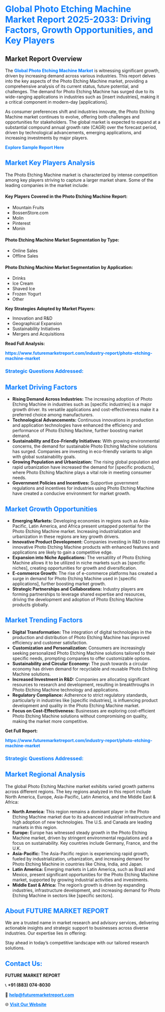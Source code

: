 <h1 style="color: #007BFF;">Global Photo Etching Machine Market Report 2025-2033: Driving Factors, Growth Opportunities, and Key Players</h1>

<section id="overview">
<h2>Market Report Overview</h2>
<p>The <a href="https://www.futuremarketreport.com/industry-report/photo-etching-machine-market" style="color: #007BFF; text-decoration: none;"><strong>Global Photo Etching Machine Market</strong></a> is witnessing significant growth, driven by increasing demand across various industries. This report delves into the key aspects of the Photo Etching Machine market, providing a comprehensive analysis of its current status, future potential, and challenges. The demand for Photo Etching Machine has surged due to its wide-ranging applications in industries such as [insert industries], making it a critical component in modern-day [applications].</p>
<p>As consumer preferences shift and industries innovate, the Photo Etching Machine market continues to evolve, offering both challenges and opportunities for stakeholders. The global market is expected to expand at a substantial compound annual growth rate (CAGR) over the forecast period, driven by technological advancements, emerging applications, and increasing investments by major players.</p>
</section>

<section id="overview">
<p><a href="https://www.futuremarketreport.com/request-sample/reportId=35221" style="color: #007BFF; text-decoration: none;"><strong>Explore Sample Report Here</strong></a></p>
</section>

<section id="key-players">
<h2 style="color: #007BFF;">Market Key Players Analysis</h2>
<p>The Photo Etching Machine market is characterized by intense competition among key players striving to capture a larger market share. Some of the leading companies in the market include:</p>
<h4>Key Players Covered in the Photo Etching Machine Report:</h4>
<ul><li>Mountain Fruits</li><li>BossenStore.com</li><li>Molin</li><li>Pinterest</li><li>Monin</li></ul>
<h4>Photo Etching Machine Market Segmentation by Type:</h4>
<ul><li>Online Sales</li><li>Offline Sales</li></ul>

<h4>Photo Etching Machine Market Segmentation by Application:</h4>
<ul><li>Drinks</li><li>Ice Cream</li><li>Shaved Ice</li><li>Frozen Yogurt</li><li>Other</li></ul>
<p><strong>Key Strategies Adopted by Market Players:</strong></p>
<ul>
<li>Innovation and R&D</li>
<li>Geographical Expansion</li>
<li>Sustainability Initiatives</li>
<li>Mergers and Acquisitions</li>
</ul>
</section>

<section>
<p><strong>Read Full Analysis: </strong></p><a href="https://www.futuremarketreport.com/industry-report/photo-etching-machine-market" style="color: #007BFF; text-decoration: none;"><strong>https://www.futuremarketreport.com/industry-report/photo-etching-machine-market</strong></a>
<h3 style="color: #007BFF;">Strategic Questions Addressed:</h3>
</section>

<section id="driving-factors">
<h2 style="color: #007BFF;">Market Driving Factors</h2>
<ul>
<li><strong>Rising Demand Across Industries:</strong> The increasing adoption of Photo Etching Machine in industries such as [specific industries] is a major growth driver. Its versatile applications and cost-effectiveness make it a preferred choice among manufacturers.</li>
<li><strong>Technological Advancements:</strong> Continuous innovations in production and application technologies have enhanced the efficiency and performance of Photo Etching Machine, further boosting market demand.</li>
<li><strong>Sustainability and Eco-Friendly Initiatives:</strong> With growing environmental concerns, the demand for sustainable Photo Etching Machine solutions has surged. Companies are investing in eco-friendly variants to align with global sustainability goals.</li>
<li><strong>Growing Population and Urbanization:</strong> The rising global population and rapid urbanization have increased the demand for [specific products], where Photo Etching Machine plays a vital role in meeting consumer needs.</li>
<li><strong>Government Policies and Incentives:</strong> Supportive government regulations and incentives for industries using Photo Etching Machine have created a conducive environment for market growth.</li>
</ul>
</section>

<section id="growth-opportunities">
<h2 style="color: #007BFF;">Market Growth Opportunities</h2>
<ul>
<li><strong>Emerging Markets:</strong> Developing economies in regions such as Asia-Pacific, Latin America, and Africa present untapped potential for the Photo Etching Machine market. Increasing industrialization and urbanization in these regions are key growth drivers.</li>
<li><strong>Innovative Product Development:</strong> Companies investing in R&D to create innovative Photo Etching Machine products with enhanced features and applications are likely to gain a competitive edge.</li>
<li><strong>Expansion into Niche Applications:</strong> The versatility of Photo Etching Machine allows it to be utilized in niche markets such as [specific niches], creating opportunities for growth and diversification.</li>
<li><strong>E-commerce Growth:</strong> The rise of e-commerce platforms has created a surge in demand for Photo Etching Machine used in [specific applications], further boosting market growth.</li>
<li><strong>Strategic Partnerships and Collaborations:</strong> Industry players are forming partnerships to leverage shared expertise and resources, driving the development and adoption of Photo Etching Machine products globally.</li>
</ul>
</section>

<section id="trending-factors">
<h2 style="color: #007BFF;">Market Trending Factors</h2>
<ul>
<li><strong>Digital Transformation:</strong> The integration of digital technologies in the production and distribution of Photo Etching Machine has improved efficiency and customer satisfaction.</li>
<li><strong>Customization and Personalization:</strong> Consumers are increasingly seeking personalized Photo Etching Machine solutions tailored to their specific needs, prompting companies to offer customizable options.</li>
<li><strong>Sustainability and Circular Economy:</strong> The push towards a circular economy has driven demand for recyclable and reusable Photo Etching Machine solutions.</li>
<li><strong>Increased Investment in R&D:</strong> Companies are allocating significant resources to research and development, resulting in breakthroughs in Photo Etching Machine technology and applications.</li>
<li><strong>Regulatory Compliance:</strong> Adherence to strict regulatory standards, particularly in industries like [specific industries], is influencing product development and quality in the Photo Etching Machine market.</li>
<li><strong>Focus on Cost-Effectiveness:</strong> Businesses are exploring cost-efficient Photo Etching Machine solutions without compromising on quality, making the market more competitive.</li>
</ul>
</section>

<section>
<p><strong>Get Full Report: </strong></p><a href="https://www.futuremarketreport.com/industry-report/photo-etching-machine-market" style="color: #007BFF; text-decoration: none;"><strong>https://www.futuremarketreport.com/industry-report/photo-etching-machine-market</strong></a>
<h3 style="color: #007BFF;">Strategic Questions Addressed:</h3>
</section>


<section id="regional-analysis">
<h2 style="color: #007BFF;">Market Regional Analysis</h2>
<p>The global Photo Etching Machine market exhibits varied growth patterns across different regions. The key regions analyzed in this report include North America, Europe, Asia-Pacific, Latin America, and the Middle East & Africa:</p>
<ul>
<li><strong>North America:</strong> This region remains a dominant player in the Photo Etching Machine market due to its advanced industrial infrastructure and high adoption of new technologies. The U.S. and Canada are leading markets in this region.</li>
<li><strong>Europe:</strong> Europe has witnessed steady growth in the Photo Etching Machine market, driven by stringent environmental regulations and a focus on sustainability. Key countries include Germany, France, and the U.K.</li>
<li><strong>Asia-Pacific:</strong> The Asia-Pacific region is experiencing rapid growth, fueled by industrialization, urbanization, and increasing demand for Photo Etching Machine in countries like China, India, and Japan.</li>
<li><strong>Latin America:</strong> Emerging markets in Latin America, such as Brazil and Mexico, present significant opportunities for the Photo Etching Machine market, supported by growing industrial activities and investments.</li>
<li><strong>Middle East & Africa:</strong> The region’s growth is driven by expanding industries, infrastructure development, and increasing demand for Photo Etching Machine in sectors like [specific sectors].</li>
</ul>
</section>

<footer>
<h2 style="color: #007BFF;">About FUTURE MARKET REPORT</h2>
<p>We are a trusted name in market research and advisory services, delivering actionable insights and strategic support to businesses across diverse industries. Our expertise lies in offering:</p>

<p>Stay ahead in today’s competitive landscape with our tailored research solutions.</p>

<h2 style="color: #007BFF;">Contact Us:</h2>
<p><strong>FUTURE MARKET REPORT</strong></p>
<p>📞 <strong>+91 (883) 074-8030</strong></p>
<p>📧 <strong><a href="mailto:help@futuremarketreport.com" style="color: #007BFF;">help@futuremarketreport.com</a></strong></p>
<p>🌐 <strong><a href="https://www.futuremarketreport.com/" style="color: #007BFF;">Visit Our Website</a></strong></p>
</footer>